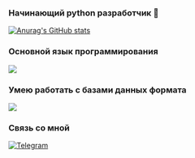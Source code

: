 ### Начинающий python разработчик 🐍

[![Anurag's GitHub stats](https://github-readme-stats.vercel.app/api?username=ZoomZerzz&show_icons=true&theme=dark)](https://github.com/anuraghazra/github-readme-stats)

### Основной язык программирования

<img src="https://img.shields.io/badge/Python-blue?style=for-the-badge&logo=Python&logoColor=white" />

### Умею работать с базами данных формата

<img src="https://img.shields.io/badge/sqlite-orange?style=for-the-badge&logo=sqlite&logoColor=white" />

### Связь со мной

[![Telegram](https://img.shields.io/badge/-Telegram-090909?style=for-the-badge&logo=telegram&logoColor=27A0D9)](https://t.me/javaintrger)
